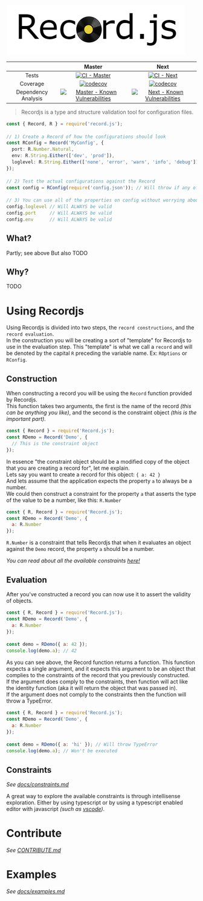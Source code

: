 ![logo](assets/logo.png)

|         |  Master           | Next  |
|:------------:|:-----------------:|:------:|
| Tests             | [![CI - Master](https://circleci.com/gh/Olian04/Record.js/tree/master.svg?style=svg&circle-token=7dc7a0d0d63d7e8f42cdad6cc08f102a144f72a0)](https://circleci.com/gh/Olian04/Record.js/tree/master) |[![CI - Next](https://circleci.com/gh/Olian04/Record.js/tree/next.svg?style=svg&circle-token=7dc7a0d0d63d7e8f42cdad6cc08f102a144f72a0)](https://circleci.com/gh/Olian04/Record.js/tree/next) |
| Coverage  | [![codecov](https://codecov.io/gh/Olian04/Record.js/branch/master/graph/badge.svg?token=S2jhTAlWAh)](https://codecov.io/gh/Olian04/Record.js/branch/master)  | [![codecov](https://codecov.io/gh/Olian04/Record.js/branch/next/graph/badge.svg?token=S2jhTAlWAh)](https://codecov.io/gh/Olian04/Record.js/branch/next) |
| Dependency Analysis | [![Master - Known Vulnerabilities](https://snyk.io/test/github/Olian04/Record.js/badge.svg)](https://snyk.io/test/github/Olian04/Record.js) | [![Next -  Known Vulnerabilities](https://snyk.io/test/github/Olian04/Record.js/next/badge.svg)](https://snyk.io/test/github/Olian04/Record.js/next) |

> Recordjs is a type and structure validation tool for configuration files.

```ts
const { Record, R } = require('record.js');

// 1) Create a Record of how the configurations should look
const RConfig = Record('MyConfig', {
  port: R.Number.Natural,
  env: R.String.Either(['dev', 'prod']),
  loglevel: R.String.Either(['none', 'error', 'warn', 'info', 'debug'])
});

// 2) Test the actual configurations against the Record
const config = RConfig(require('config.json')); // Will throw if any of the constraints fail

// 3) You can use all of the properties on config without worrying about some of them not being valid.
config.loglevel // Will ALWAYS be valid
config.port     // Will ALWAYS be valid
config.env      // Will ALWAYS be valid
```

## What?
Partly; see above
But also TODO

## Why?
TODO

# Using Recordjs

Using Recordjs is divided into two steps, the `record constructions`, and the `record evaluation`. <br>
In the construction you will be creating a sort of "template" for Recordjs to use in the evaluation step. This "template" is what we call a `record` and will be denoted by the capital `R` preceding the variable name. Ex: `ROptions` or `RConfig`. <br>

## Construction

When constructing a record you will be using the `Record` function provided by Recordjs. <br>
This function takes two arguments, the first is the name of the record *(this can be anything you like)*, and the second is the constraint object *(this is the important part)*.

```js
const { Record } = require('Record.js');
const RDemo = Record('Demo', {
  // This is the constraint object
});
```

In essence "the constraint object should be a modified copy of the object that you are creating a record for", let me explain. <br>
Lets say you want to create a record for this object: `{ a: 42 }` <br>
And lets assume that the application expects the property `a` to always be a number. <br>
We could then construct a constraint for the property `a` that asserts the type of the value to be a number, like this: `R.Number` <br>

```js
const { R, Record } = require('Record.js');
const RDemo = Record('Demo', {
  a: R.Number
});
```

`R.Number` is a constraint that tells Recordjs that when it evaluates an object against the `Demo` record, the property `a` should be a number.

*You can read about all the available constraints [here!](docs/constraints.md)*

## Evaluation

After you've constructed a record you can now use it to assert the validity of objects.

```js
const { R, Record } = require('Record.js');
const RDemo = Record('Demo', {
  a: R.Number
});

const demo = RDemo({ a: 42 });
console.log(demo.a); // 42
```

As you can see above, the Record function returns a function. This function expects a single argument, and it expects this argument to be an object that complies to the constraints of the record that you previously constructed.<br>
If the argument does comply to the constraints, then function will act like the identity function (aka it will return the object that was passed in). <br>
If the argument does not comply to the constraints then the function will throw a TypeError. <br>

```js
const { R, Record } = require('Record.js');
const RDemo = Record('Demo', {
  a: R.Number
});

const demo = RDemo({ a: 'hi' }); // Will throw TypeError
console.log(demo.a); // Won't be executed
```

## Constraints

*See [docs/constraints.md](docs/constraints.md)*

A great way to explore the available constraints is through intellisense exploration. Either by using typescript or by using a typescript enabled editor with javascript *(such as [vscode](https://code.visualstudio.com/))*.

# Contribute

*See [CONTRIBUTE.md](CONTRIBUTE.md)*

# Examples

*See [docs/examples.md](docs/examples.md)*
